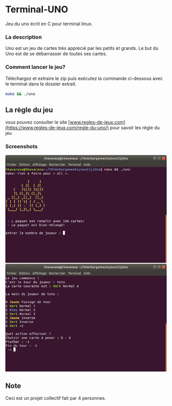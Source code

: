 # Terminal-UNO
Jeu du uno écrit en C pour terminal linux.

### La description
Uno est un jeu de cartes très apprécié par les petits et grands. Le but du Uno est de se débarrasser de toutes ses cartes. 

### Comment lancer le jeu?
Téléchargez et extraire le zip puis exécutez la commande ci-dessous avec le terminal dans le dossier extrait.
```bash
make && ./uno
```

## La règle du jeu
vous pouvez consulter le site [www.regles-de-jeux.com](https://www.regles-de-jeux.com/regle-du-uno/) pour savoir les règle du jeu

### Screenshots
![](Capture.PNG)
![](Capture1.PNG)

## Note
Ceci est un projet collectif fait par 4 personnes.
